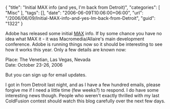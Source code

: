 {
	"title": "Initial MAX info (and yes, I'm back from Detroit)",
	"categories": [
		"Misc"
	],
	"tags": [],
	"date": "2006-06-09T10:06:00+06:00",
	"url": "/2006/06/09/Initial-MAX-info-and-yes-Im-back-from-Detroit",
	"guid": "1322"
}

Adobe has released some initial <a href="http://www.adobe.com/events/max/">MAX</a> info. If by some chance you have no idea what MAX it - it was Macromedia/Allaire's main development conference. Adobe is running things now so it should be interesting to see how it works this year. Only a few details are known now:

Place: The Venetian, Las Vegas, Nevada<br>
Date: October 23-26, 2006

But you can sign up for email updates. 

I got in from Detroit last night, and as I have a few hundred emails, please forgive me if I need a little time (few weeks?) to respond. I do have some interesting news though. People who weren't exactly thrilled with my last ColdFusion contest should watch this blog carefully over the next few days.
